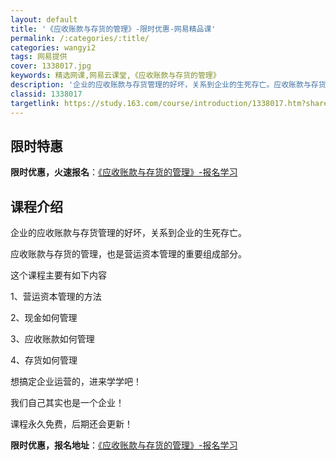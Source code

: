 ```yaml
---
layout: default
title: '《应收账款与存货的管理》-限时优惠-网易精品课'
permalink: /:categories/:title/
categories: wangyi2
tags: 网易提供
cover: 1338017.jpg
keywords: 精选网课,网易云课堂,《应收账款与存货的管理》
description: '企业的应收账款与存货管理的好坏，关系到企业的生死存亡。应收账款与存货的管理，也是营运资本管理的重要组成部分。这个课程主要'
classid: 1338017
targetlink: https://study.163.com/course/introduction/1338017.htm?share=1&shareId=1025206652&utm_campaign=share&utm_medium=iphoneShare&utm_source=&utm_u=1025206652
---
```


## 限时特惠

**限时优惠，火速报名**：[《应收账款与存货的管理》-报名学习](https://study.163.com/course/introduction/1338017.htm?share=1&shareId=1025206652&utm_campaign=share&utm_medium=iphoneShare&utm_source=&utm_u=1025206652)

## 课程介绍

企业的应收账款与存货管理的好坏，关系到企业的生死存亡。

应收账款与存货的管理，也是营运资本管理的重要组成部分。

这个课程主要有如下内容

1、营运资本管理的方法

2、现金如何管理

3、应收账款如何管理

4、存货如何管理

想搞定企业运营的，进来学学吧！

我们自己其实也是一个企业！

课程永久免费，后期还会更新！

**限时优惠，报名地址**：[《应收账款与存货的管理》-报名学习](https://study.163.com/course/introduction/1338017.htm?share=1&shareId=1025206652&utm_campaign=share&utm_medium=iphoneShare&utm_source=&utm_u=1025206652)

